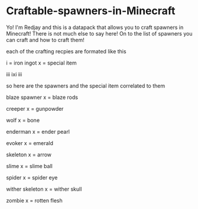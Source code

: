 # Craftable-spawners-in-Minecraft
Yo! I'm Redjay and this is a datapack that allows you to craft spawners in Minecraft! There is not much else to say here! On to the list of spawners you can craft and how to craft them!

each of the crafting recpies are formated like this

i = iron ingot
x = special item

iii
ixi
iii

so here are the spawners and the special item correlated to them

blaze spawner
x = blaze rods

creeper
x = gunpowder

wolf
x = bone

enderman
x = ender pearl

evoker
x = emerald

skeleton
x = arrow

slime
x = slime ball

spider
x = spider eye

wither skeleton
x = wither skull

zombie
x  = rotten flesh
